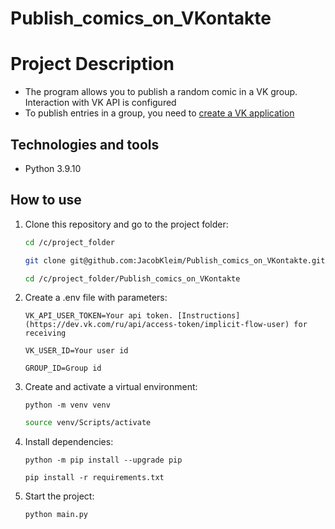 # Publish_comics_on_VKontakte

# Project Description
 - The program allows you to publish a random comic in a VK group. Interaction with VK API is configured
 - To publish entries in a group, you need to [create a VK application](https://dev.vk.com/ru)

## Technologies and tools
 - Python 3.9.10

## How to use
1. Clone this repository and go to the project folder:
   ```bash
   cd /c/project_folder
   ```
   ```bash
   git clone git@github.com:JacobKleim/Publish_comics_on_VKontakte.git
   ```
   ```bash
   cd /c/project_folder/Publish_comics_on_VKontakte 
   ```

2. Create a .env file with parameters:
   ```
   VK_API_USER_TOKEN=Your api token. [Instructions](https://dev.vk.com/ru/api/access-token/implicit-flow-user) for receiving
   ```
   ```
   VK_USER_ID=Your user id
   ```
   ```
   GROUP_ID=Group id
   ```

3. Сreate and activate a virtual environment:
   ```
   python -m venv venv
   ```
   ```bash
   source venv/Scripts/activate
   ```

4. Install dependencies:
   ```
   python -m pip install --upgrade pip
   ```
   ```
   pip install -r requirements.txt
   ```

5. Start the project:
   ```
   python main.py
   ```   